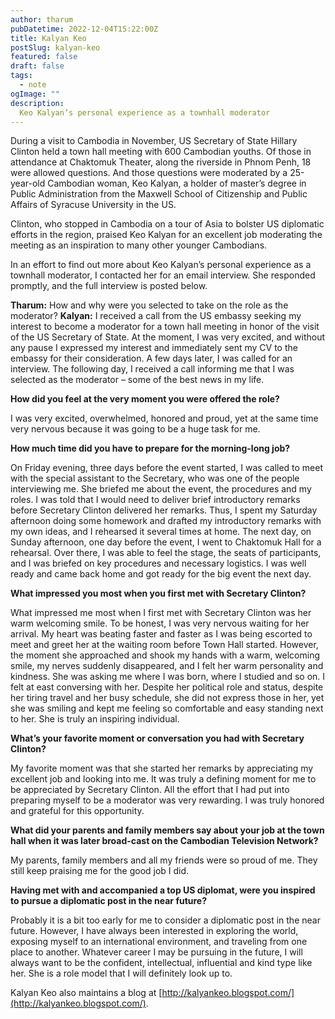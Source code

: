 ```yaml
---
author: tharum
pubDatetime: 2022-12-04T15:22:00Z
title: Kalyan Keo
postSlug: kalyan-keo
featured: false
draft: false
tags:
  - note
ogImage: ""
description:
  Keo Kalyan’s personal experience as a townhall moderator
---
```


During a visit to Cambodia in November, US Secretary of State Hillary Clinton held a town hall meeting with 600 Cambodian youths. Of those in attendance at Chaktomuk Theater, along the riverside in Phnom Penh, 18 were allowed questions. And those questions were moderated by a 25-year-old Cambodian woman, Keo Kalyan, a holder of master’s degree in Public Administration from the Maxwell School of Citizenship and Public Affairs of Syracuse University in the US.

Clinton, who stopped in Cambodia on a tour of Asia to bolster US diplomatic efforts in the region, praised Keo Kalyan for an excellent job moderating the meeting as an inspiration to many other younger Cambodians.

In an effort to find out more about Keo Kalyan’s personal experience as a townhall moderator, I contacted her for an email interview. She responded promptly, and the full interview is posted below.

**Tharum:** How and why were you selected to take on the role as the moderator? **Kalyan:** I received a call from the US embassy seeking my interest to become a moderator for a town hall meeting in honor of the visit of the US Secretary of State. At the moment, I was very excited, and without any pause I expressed my interest and immediately sent my CV to the embassy for their consideration. A few days later, I was called for an interview. The following day, I received a call informing me that I was selected as the moderator – some of the best news in my life.

**How did you feel at the very moment you were offered the role?**

I was very excited, overwhelmed, honored and proud, yet at the same time very nervous because it was going to be a huge task for me.

**How much time did you have to prepare for the morning-long job?**

On Friday evening, three days before the event started, I was called to meet with the special assistant to the Secretary, who was one of the people interviewing me. She briefed me about the event, the procedures and my roles. I was told that I would need to deliver brief introductory remarks before Secretary Clinton delivered her remarks. Thus, I spent my Saturday afternoon doing some homework and drafted my introductory remarks with my own ideas, and I rehearsed it several times at home. The next day, on Sunday afternoon, one day before the event, I went to Chaktomuk Hall for a rehearsal. Over there, I was able to feel the stage, the seats of participants, and I was briefed on key procedures and necessary logistics. I was well ready and came back home and got ready for the big event the next day.

**What impressed you most when you first met with Secretary Clinton?**

What impressed me most when I first met with Secretary Clinton was her warm welcoming smile. To be honest, I was very nervous waiting for her arrival. My heart was beating faster and faster as I was being escorted to meet and greet her at the waiting room before Town Hall started. However, the moment she approached and shook my hands with a warm, welcoming smile, my nerves suddenly disappeared, and I felt her warm personality and kindness. She was asking me where I was born, where I studied and so on. I felt at east conversing with her. Despite her political role and status, despite her tiring travel and her busy schedule, she did not express those in her, yet she was smiling and kept me feeling so comfortable and easy standing next to her. She is truly an inspiring individual.

**What’s your favorite moment or conversation you had with Secretary Clinton?**

My favorite moment was that she started her remarks by appreciating my excellent job and looking into me. It was truly a defining moment for me to be appreciated by Secretary Clinton. All the effort that I had put into preparing myself to be a moderator was very rewarding. I was truly honored and grateful for this opportunity.

**What did your parents and family members say about your job at the town hall when it was later broad-cast on the Cambodian Television Network?**

My parents, family members and all my friends were so proud of me. They still keep praising me for the good job I did.

**Having met with and accompanied a top US diplomat, were you inspired to pursue a diplomatic post in the near future?**

Probably it is a bit too early for me to consider a diplomatic post in the near future. However, I have always been interested in exploring the world, exposing myself to an international environment, and traveling from one place to another. Whatever career I may be pursuing in the future, I will always want to be the confident, intellectual, influential and kind type like her. She is a role model that I will definitely look up to.

Kalyan Keo also maintains a blog at [http://kalyankeo.blogspot.com/](http://kalyankeo.blogspot.com/).
